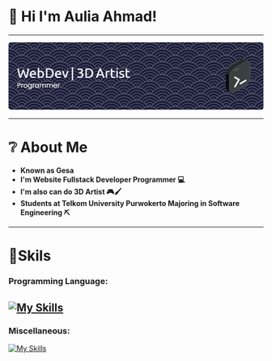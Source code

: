 
# 👋 Hi I'm Aulia Ahmad!

---

![Header](./img/github-header-image%20(8).png)

---

# ❔ About Me

- **Known as Gesa**
- **I'm Website Fullstack Developer Programmer 💻**
- **I'm also can do 3D Artist 🎮🖌**
- **Students at Telkom University Purwokerto Majoring in Software Engineering ⛏**

---

# 🥇Skils

### Programming Language:
[![My Skills](https://skillicons.dev/icons?i=python,js,php,perline=3)](https://skillicons.dev)
---
### Miscellaneous:
[![My Skills](https://skillicons.dev/icons?i=html,css,git,mysql,nodejs,postman)](https://skillicons.dev)




